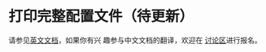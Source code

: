 # 打印完整配置文件（待更新）

请参见[英文文档](https://mmclassification.readthedocs.io/en/dev-1.x/useful_tools/print_config.html)，如果你有兴
趣参与中文文档的翻译，欢迎在 [讨论区](https://github.com/open-mmlab/mmclassification/discussions/1027)进行报名。
